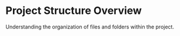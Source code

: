 # Project Structure Overview

Understanding the organization of files and folders within the project.
